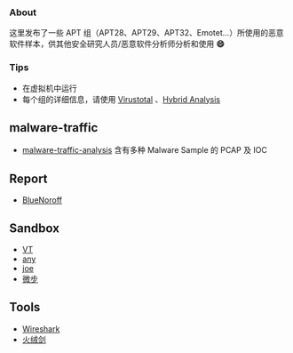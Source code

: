 ### About

这里发布了一些 APT 组（APT28、APT29、APT32、Emotet...）所使用的恶意软件样本，供其他安全研究人员/恶意软件分析师分析和使用 **:smile:** 

### Tips

- 在虚拟机中运行
- 每个组的详细信息，请使用 [Virustotal](https://www.virustotal.com/) 、[Hybrid Analysis](https://habo.qq.com/)

## malware-traffic

- [malware-traffic-analysis](https://malware-traffic-analysis.net/2022/06/27/index.html) 含有多种 Malware Sample 的 PCAP 及 IOC

## Report

- [BlueNoroff](https://securelist.com/the-bluenoroff-cryptocurrency-hunt-is-still-on/105488/)

## Sandbox

- [VT](https://www.virustotal.com/)
- [any](https://any.run/)
- [joe](https://www.joesandbox.com/#windows)
- [微步](https://x.threatbook.com/)

## Tools
- [Wireshark](https://www.wireshark.org/download.html)
- [火绒剑](https://www.52pojie.cn/thread-1358235-1-1.html)
